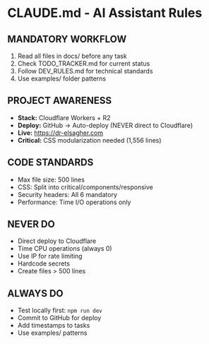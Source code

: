 # CLAUDE.md - AI Assistant Rules
<!-- THIS FILE CONTAINS PROJECT-WIDE RULES FOR ALL AI AGENTS -->

## MANDATORY WORKFLOW
1. Read all files in docs/ before any task
2. Check TODO_TRACKER.md for current status
3. Follow DEV_RULES.md for technical standards
4. Use examples/ folder patterns

## PROJECT AWARENESS
- **Stack:** Cloudflare Workers + R2
- **Deploy:** GitHub → Auto-deploy (NEVER direct to Cloudflare)
- **Live:** https://dr-elsagher.com
- **Critical:** CSS modularization needed (1,556 lines)

## CODE STANDARDS
- Max file size: 500 lines
- CSS: Split into critical/components/responsive
- Security headers: All 6 mandatory
- Performance: Time I/O operations only

## NEVER DO
- Direct deploy to Cloudflare
- Time CPU operations (always 0)
- Use IP for rate limiting
- Hardcode secrets
- Create files > 500 lines

## ALWAYS DO
- Test locally first: `npm run dev`
- Commit to GitHub for deploy
- Add timestamps to tasks
- Use examples/ patterns